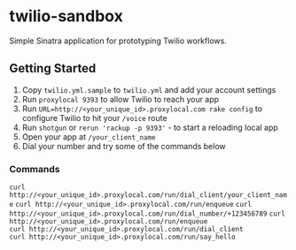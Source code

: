 twilio-sandbox
==============

Simple Sinatra application for prototyping Twilio workflows.

## Getting Started

1. Copy `twilio.yml.sample` to `twilio.yml` and add your account settings
2. Run `proxylocal 9393` to allow Twilio to reach your app
3. Run `URL=http://<your_unique_id>.proxylocal.com rake config` to configure Twilio to hit your `/voice` route
4. Run `shotgun` or `rerun 'rackup -p 9393'` - to start a reloading local app
5. Open your app at `/your_client_name`
5. Dial your number and try some of the commands below

### Commands

`curl http://<your_unique_id>.proxylocal.com/run/dial_client/your_client_name`
`curl http://<your_unique_id>.proxylocal.com/run/enqueue`
`curl http://<your_unique_id>.proxylocal.com/run/dial_number/+123456789`
`curl http://<your_unique_id>.proxylocal.com/run/enqueue`  
`curl http://<your_unique_id>.proxylocal.com/run/dial_client`   
`curl http://<your_unique_id>.proxylocal.com/run/say_hello`

